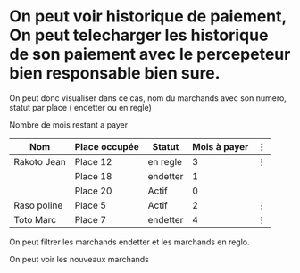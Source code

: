 # On peut voir historique de paiement, On peut telecharger les historique de son paiement avec le percepeteur bien responsable bien sure.

On peut donc visualiser dans ce cas, nom du marchands avec son numero, statut par place ( endetter ou en regle)

Nombre de mois restant a payer


| Nom         | Place occupée | Statut      | Mois à payer | ⋮   |
|-------------|---------------|-------------|--------------|-----|
| Rakoto Jean | Place 12      | en regle    | 3            | ⋮   |
|             | Place 18      | endetter    | 1            |     |
|             | Place 20      | Actif       | 0            |     |
| Raso poline | Place 5       | Actif       | 2            | ⋮   |
| Toto Marc   | Place 7       | endetter    | 4            | ⋮   |

On peut filtrer les marchands endetter et les marchands en reglo.


On peut voir les nouveaux marchands

